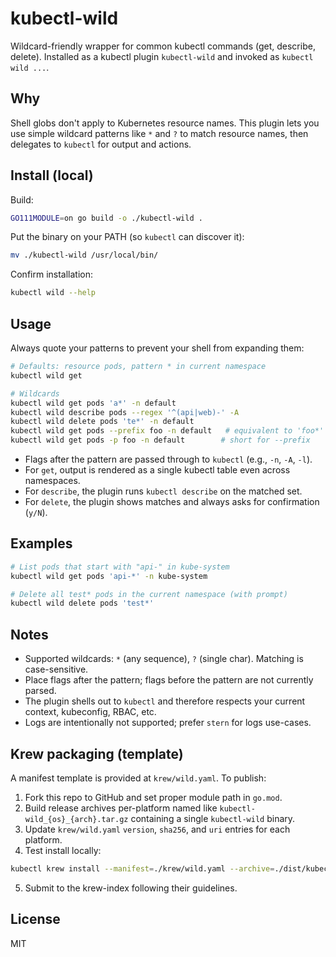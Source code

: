 kubectl-wild
============

Wildcard-friendly wrapper for common kubectl commands (get, describe, delete). Installed as a kubectl plugin `kubectl-wild` and invoked as `kubectl wild ...`.

Why
---

Shell globs don't apply to Kubernetes resource names. This plugin lets you use simple wildcard patterns like `*` and `?` to match resource names, then delegates to `kubectl` for output and actions.

Install (local)
---------------

Build:

```bash
GO111MODULE=on go build -o ./kubectl-wild .
```

Put the binary on your PATH (so `kubectl` can discover it):

```bash
mv ./kubectl-wild /usr/local/bin/
```

Confirm installation:

```bash
kubectl wild --help
```

Usage
-----

Always quote your patterns to prevent your shell from expanding them:

```bash
# Defaults: resource pods, pattern * in current namespace
kubectl wild get

# Wildcards
kubectl wild get pods 'a*' -n default
kubectl wild describe pods --regex '^(api|web)-' -A
kubectl wild delete pods 'te*' -n default
kubectl wild get pods --prefix foo -n default   # equivalent to 'foo*'
kubectl wild get pods -p foo -n default        # short for --prefix
```

- Flags after the pattern are passed through to `kubectl` (e.g., `-n`, `-A`, `-l`).
- For `get`, output is rendered as a single kubectl table even across namespaces.
- For `describe`, the plugin runs `kubectl describe` on the matched set.
- For `delete`, the plugin shows matches and always asks for confirmation (`y/N`).

Examples
--------

```bash
# List pods that start with "api-" in kube-system
kubectl wild get pods 'api-*' -n kube-system

# Delete all test* pods in the current namespace (with prompt)
kubectl wild delete pods 'test*'
```

Notes
-----

- Supported wildcards: `*` (any sequence), `?` (single char). Matching is case-sensitive.
- Place flags after the pattern; flags before the pattern are not currently parsed.
- The plugin shells out to `kubectl` and therefore respects your current context, kubeconfig, RBAC, etc.
- Logs are intentionally not supported; prefer `stern` for logs use-cases.

Krew packaging (template)
-------------------------

A manifest template is provided at `krew/wild.yaml`. To publish:

1. Fork this repo to GitHub and set proper module path in `go.mod`.
2. Build release archives per-platform named like `kubectl-wild_{os}_{arch}.tar.gz` containing a single `kubectl-wild` binary.
3. Update `krew/wild.yaml` `version`, `sha256`, and `uri` entries for each platform.
4. Test install locally:

```bash
kubectl krew install --manifest=./krew/wild.yaml --archive=./dist/kubectl-wild_darwin_amd64.tar.gz
```

5. Submit to the krew-index following their guidelines.

License
-------

MIT


